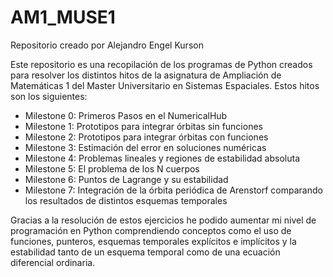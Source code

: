 # AM1_MUSE1

Repositorio creado por Alejandro Engel Kurson

Este repositorio es una recopilación de los programas de Python creados para resolver los distintos hitos de la asignatura de Ampliación de Matemáticas 1 del Master Universitario en Sistemas Espaciales. Estos hitos son los siguientes:

  * Milestone 0: Primeros Pasos en el NumericalHub
  * Milestone 1: Prototipos para integrar órbitas sin funciones
  * Milestone 2: Prototipos para integrar órbitas con funciones
  * Milestone 3: Estimación del error en soluciones numéricas
  * Milestone 4: Problemas lineales y regiones de estabilidad absoluta
  * Milestone 5: El problema de los N cuerpos
  * Milestone 6: Puntos de Lagrange y su estabilidad
  * Milestone 7: Integración de la órbita periódica de Arenstorf comparando los resultados de distintos esquemas temporales

Gracias a la resolución de estos ejercicios he podido aumentar mi nivel de programación en Python comprendiendo conceptos como el uso de funciones, punteros, esquemas temporales explícitos e implícitos y la estabilidad tanto de un esquema temporal como de una ecuación diferencial ordinaria. 

